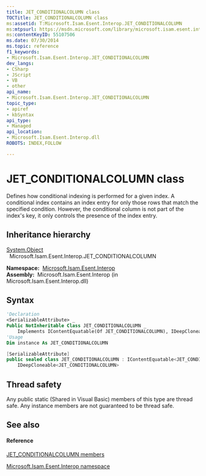 ```yaml
---
title: JET_CONDITIONALCOLUMN class
TOCTitle: JET_CONDITIONALCOLUMN class
ms:assetid: T:Microsoft.Isam.Esent.Interop.JET_CONDITIONALCOLUMN
ms:mtpsurl: https://msdn.microsoft.com/library/microsoft.isam.esent.interop.jet_conditionalcolumn(v=EXCHG.10)
ms:contentKeyID: 55107506
ms.date: 07/30/2014
ms.topic: reference
f1_keywords:
- Microsoft.Isam.Esent.Interop.JET_CONDITIONALCOLUMN
dev_langs:
- CSharp
- JScript
- VB
- other
api_name: 
- Microsoft.Isam.Esent.Interop.JET_CONDITIONALCOLUMN
topic_type: 
- apiref
- kbSyntax
api_type: 
- Managed
api_location: 
- Microsoft.Isam.Esent.Interop.dll
ROBOTS: INDEX,FOLLOW

---
```


# JET_CONDITIONALCOLUMN class

Defines how conditional indexing is performed for a given index. A conditional index contains an index entry for only those rows that match the specified condition. However, the conditional column is not part of the index's key, it only controls the presence of the index entry.

## Inheritance hierarchy

[System.Object](/dotnet/api/system.object)  
  Microsoft.Isam.Esent.Interop.JET_CONDITIONALCOLUMN  

**Namespace:**  [Microsoft.Isam.Esent.Interop](hh596136\(v=exchg.10\).md)  
**Assembly:**  Microsoft.Isam.Esent.Interop (in Microsoft.Isam.Esent.Interop.dll)

## Syntax

``` vb
'Declaration
<SerializableAttribute> _
Public NotInheritable Class JET_CONDITIONALCOLUMN _
    Implements IContentEquatable(Of JET_CONDITIONALCOLUMN), IDeepCloneable(Of JET_CONDITIONALCOLUMN)
'Usage
Dim instance As JET_CONDITIONALCOLUMN
```

``` csharp
[SerializableAttribute]
public sealed class JET_CONDITIONALCOLUMN : IContentEquatable<JET_CONDITIONALCOLUMN>, 
    IDeepCloneable<JET_CONDITIONALCOLUMN>
```

## Thread safety

Any public static (Shared in Visual Basic) members of this type are thread safe. Any instance members are not guaranteed to be thread safe.

## See also

#### Reference

[JET_CONDITIONALCOLUMN members](dn335054\(v=exchg.10\).md)

[Microsoft.Isam.Esent.Interop namespace](hh596136\(v=exchg.10\).md)